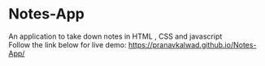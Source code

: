 # Notes-App
An application to take down notes in HTML , CSS and javascript  
Follow the link below for live demo:
https://pranavkalwad.github.io/Notes-App/
